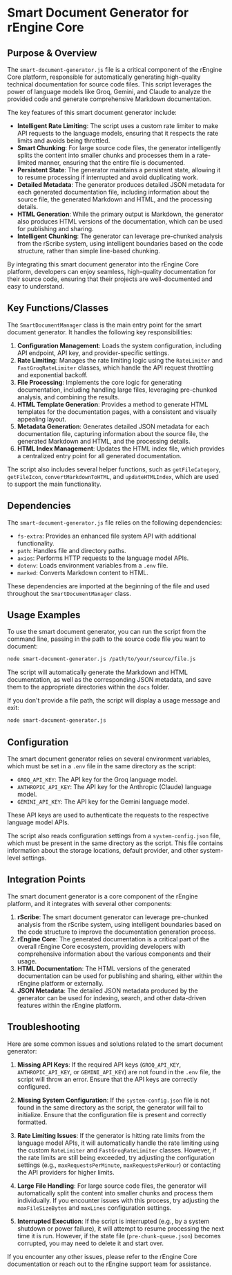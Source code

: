 # Smart Document Generator for rEngine Core

## Purpose & Overview

The `smart-document-generator.js` file is a critical component of the rEngine Core platform, responsible for automatically generating high-quality technical documentation for source code files. This script leverages the power of language models like Groq, Gemini, and Claude to analyze the provided code and generate comprehensive Markdown documentation.

The key features of this smart document generator include:

- **Intelligent Rate Limiting**: The script uses a custom rate limiter to make API requests to the language models, ensuring that it respects the rate limits and avoids being throttled.
- **Smart Chunking**: For large source code files, the generator intelligently splits the content into smaller chunks and processes them in a rate-limited manner, ensuring that the entire file is documented.
- **Persistent State**: The generator maintains a persistent state, allowing it to resume processing if interrupted and avoid duplicating work.
- **Detailed Metadata**: The generator produces detailed JSON metadata for each generated documentation file, including information about the source file, the generated Markdown and HTML, and the processing details.
- **HTML Generation**: While the primary output is Markdown, the generator also produces HTML versions of the documentation, which can be used for publishing and sharing.
- **Intelligent Chunking**: The generator can leverage pre-chunked analysis from the rScribe system, using intelligent boundaries based on the code structure, rather than simple line-based chunking.

By integrating this smart document generator into the rEngine Core platform, developers can enjoy seamless, high-quality documentation for their source code, ensuring that their projects are well-documented and easy to understand.

## Key Functions/Classes

The `SmartDocumentManager` class is the main entry point for the smart document generator. It handles the following key responsibilities:

1. **Configuration Management**: Loads the system configuration, including API endpoint, API key, and provider-specific settings.
2. **Rate Limiting**: Manages the rate limiting logic using the `RateLimiter` and `FastGroqRateLimiter` classes, which handle the API request throttling and exponential backoff.
3. **File Processing**: Implements the core logic for generating documentation, including handling large files, leveraging pre-chunked analysis, and combining the results.
4. **HTML Template Generation**: Provides a method to generate HTML templates for the documentation pages, with a consistent and visually appealing layout.
5. **Metadata Generation**: Generates detailed JSON metadata for each documentation file, capturing information about the source file, the generated Markdown and HTML, and the processing details.
6. **HTML Index Management**: Updates the HTML index file, which provides a centralized entry point for all generated documentation.

The script also includes several helper functions, such as `getFileCategory`, `getFileIcon`, `convertMarkdownToHTML`, and `updateHTMLIndex`, which are used to support the main functionality.

## Dependencies

The `smart-document-generator.js` file relies on the following dependencies:

- `fs-extra`: Provides an enhanced file system API with additional functionality.
- `path`: Handles file and directory paths.
- `axios`: Performs HTTP requests to the language model APIs.
- `dotenv`: Loads environment variables from a `.env` file.
- `marked`: Converts Markdown content to HTML.

These dependencies are imported at the beginning of the file and used throughout the `SmartDocumentManager` class.

## Usage Examples

To use the smart document generator, you can run the script from the command line, passing in the path to the source code file you want to document:

```bash
node smart-document-generator.js /path/to/your/source/file.js
```

The script will automatically generate the Markdown and HTML documentation, as well as the corresponding JSON metadata, and save them to the appropriate directories within the `docs` folder.

If you don't provide a file path, the script will display a usage message and exit:

```bash
node smart-document-generator.js
```

## Configuration

The smart document generator relies on several environment variables, which must be set in a `.env` file in the same directory as the script:

- `GROQ_API_KEY`: The API key for the Groq language model.
- `ANTHROPIC_API_KEY`: The API key for the Anthropic (Claude) language model.
- `GEMINI_API_KEY`: The API key for the Gemini language model.

These API keys are used to authenticate the requests to the respective language model APIs.

The script also reads configuration settings from a `system-config.json` file, which must be present in the same directory as the script. This file contains information about the storage locations, default provider, and other system-level settings.

## Integration Points

The smart document generator is a core component of the rEngine platform, and it integrates with several other components:

1. **rScribe**: The smart document generator can leverage pre-chunked analysis from the rScribe system, using intelligent boundaries based on the code structure to improve the documentation generation process.
2. **rEngine Core**: The generated documentation is a critical part of the overall rEngine Core ecosystem, providing developers with comprehensive information about the various components and their usage.
3. **HTML Documentation**: The HTML versions of the generated documentation can be used for publishing and sharing, either within the rEngine platform or externally.
4. **JSON Metadata**: The detailed JSON metadata produced by the generator can be used for indexing, search, and other data-driven features within the rEngine platform.

## Troubleshooting

Here are some common issues and solutions related to the smart document generator:

1. **Missing API Keys**: If the required API keys (`GROQ_API_KEY`, `ANTHROPIC_API_KEY`, or `GEMINI_API_KEY`) are not found in the `.env` file, the script will throw an error. Ensure that the API keys are correctly configured.

1. **Missing System Configuration**: If the `system-config.json` file is not found in the same directory as the script, the generator will fail to initialize. Ensure that the configuration file is present and correctly formatted.

1. **Rate Limiting Issues**: If the generator is hitting rate limits from the language model APIs, it will automatically handle the rate limiting using the custom `RateLimiter` and `FastGroqRateLimiter` classes. However, if the rate limits are still being exceeded, try adjusting the configuration settings (e.g., `maxRequestsPerMinute`, `maxRequestsPerHour`) or contacting the API providers for higher limits.

1. **Large File Handling**: For large source code files, the generator will automatically split the content into smaller chunks and process them individually. If you encounter issues with this process, try adjusting the `maxFileSizeBytes` and `maxLines` configuration settings.

1. **Interrupted Execution**: If the script is interrupted (e.g., by a system shutdown or power failure), it will attempt to resume processing the next time it is run. However, if the state file (`pre-chunk-queue.json`) becomes corrupted, you may need to delete it and start over.

If you encounter any other issues, please refer to the rEngine Core documentation or reach out to the rEngine support team for assistance.

